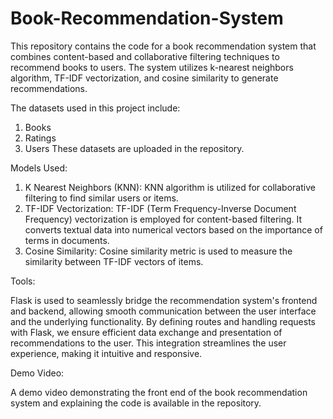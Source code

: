 # Book-Recommendation-System

This repository contains the code for a book recommendation system that combines content-based and collaborative filtering techniques to recommend books to users. The system utilizes k-nearest neighbors algorithm, TF-IDF vectorization, and cosine similarity to generate recommendations.

The datasets used in this project include:
1. Books
2. Ratings
3. Users
These datasets are uploaded in the repository.

Models Used:
1. K Nearest Neighbors (KNN): KNN algorithm is utilized for collaborative filtering to find similar users or items.
2. TF-IDF Vectorization: TF-IDF (Term Frequency-Inverse Document Frequency) vectorization is employed for content-based filtering. It converts textual data into numerical vectors based on the importance of terms in documents.
3. Cosine Similarity: Cosine similarity metric is used to measure the similarity between TF-IDF vectors of items.


Tools:

Flask is used to seamlessly bridge the recommendation system's frontend and backend, allowing smooth communication between the user interface and the underlying functionality. By defining routes and handling requests with Flask, we ensure efficient data exchange and presentation of recommendations to the user. This integration streamlines the user experience, making it intuitive and responsive.


Demo Video:

A demo video demonstrating the front end of the book recommendation system and explaining the code is available in the repository.
